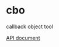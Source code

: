 # cbo
callback object tool


[API document](https://htmlpreview.github.io/?https://github.com/adf0001/cbo/blob/master/doc/out/module-cbo.html)

